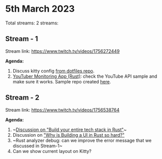 # 5th March 2023

Total streams: 2 streams:

## Stream - 1

Stream link: https://www.twitch.tv/videos/1756272449

**Agenda:**

1. Discuss kitty config [from dotfiles repo](https://github.com/krshrimali/dotfiles).
2. [YouTuber Monitoring App (Rust)](https://github.com/krshrimali/YouTube-Monitoring-App-Rust-Iced): check the YouTube API sample and make sure it works. Sample repo created [here](https://github.com/krshrimali/yt-api-integration-rust).

## Stream - 2

Stream link: https://www.twitch.tv/videos/1756538764

**Agenda:**

1. ~[Discussion on "Build your entire tech stack in Rust"](https://www.youtube.com/watch?v=luOgEhLE2sg)~
2. Discussion on ["Why is Building a UI in Rust so hard?"](https://www.warp.dev/blog/why-is-building-a-ui-in-rust-so-hard)
3. ~Rust analyzer debug: can we improve the error message that we discussed in Stream-1~
4. Can we show current layout on Kitty?
